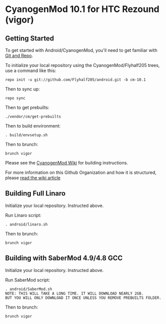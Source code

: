 CyanogenMod 10.1 for HTC Rezound (vigor)
===========

Getting Started
---------------

To get started with Android/CyanogenMod, you'll need to get
familiar with [Git and Repo](http://source.android.com/download/using-repo).

To initialize your local repository using the CyanogenMod/Flyhalf205 trees, use a command like this:

    repo init -u git://github.com/Flyhalf205/android.git -b cm-10.1

Then to sync up:

    repo sync

Then to get prebuilts:

    ./vendor/cm/get-prebuilts

Then to build environment:

    . build/envsetup.sh

Then to brunch:

    brunch vigor

Please see the [CyanogenMod Wiki](http://wiki.cyanogenmod.org/) for building instructions.

For more information on this Github Organization and how it is structured, 
please [read the wiki article](http://wiki.cyanogenmod.org/index.php/Github_Organization)

Building Full Linaro
--------

Initialize your local repository. Instructed above.

Run Linaro script:

    . android/linaro.sh

Then to brunch:

    brunch vigor

Building with SaberMod 4.9/4.8 GCC
--------

Initialize your local repository. Instructed above.

Run SaberMod script:

    . android/SaberMod.sh
    NOTE: THIS WILL TAKE A LONG TIME. IT WILL DOWNLOAD NEARLY 2GB.
    BUT YOU WILL ONLY DOWNLOAD IT ONCE UNLESS YOU REMOVE PREBUILTS FOLDER.

Then to brunch:

    brunch vigor

